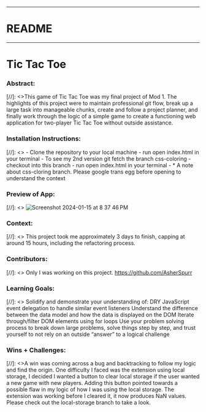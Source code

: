 
_____________________________________________________  
# README  
______________________________________________________  

# Tic Tac Toe

### Abstract:
[//]: <>This game of Tic Tac Toe was my final project of Mod 1. The highlights of this project were to maintain professional git flow, break up a large task into manageable chunks, create and follow a project planner, and finally work through the logic of a simple game to create a functioning web application for two-player Tic Tac Toe without outside assistance.

### Installation Instructions:
[//]: <> - Clone the repository to your local machine
        - run open index.html in your terminal
        - To see my 2nd version git fetch the branch css-coloring
        - checkout into this branch
        - run open index.html in your terminal
        - * A note about css-cloring branch. Please google trans egg before opening to understand the context

### Preview of App:
[//]: <> ![Screenshot 2024-01-15 at 8 37 46 PM](https://github.com/AsherSpurr/tic-tac-toe/assets/144856487/41d580d0-333e-4561-bec1-aac28771c203)


### Context:
[//]: <> This project took me approximately 3 days to finish, capping at around 15 hours, including the refactoring process. 

### Contributors:
[//]: <> Only I was working on this project. https://github.com/AsherSpurr

### Learning Goals:
[//]: <> Solidify and demonstrate your understanding of:
DRY JavaScript
event delegation to handle similar event listeners
Understand the difference between the data model and how the data is displayed on the DOM
Iterate through/filter DOM elements using for loops
Use your problem solving process to break down large problems, solve things step by step, and trust yourself to not rely on an outside “answer” to a logical challenge

### Wins + Challenges:
[//]: <>A win was coming across a bug and backtracking to follow my logic and find the origin. One difficulty I faced was the extension using local storage, I decided I wanted a button to clear local storage if the user wanted a new game with new players. Adding this button pointed towards a possible flaw in my logic of how I was using the local storage. The extension was working before I cleared it, it now produces NaN values. Please check out the local-storage branch to take a look.
